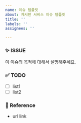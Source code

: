 ```yaml
---
name: 이슈 템플릿
about: 게시판 서비스 이슈 템플릿
title: ''
labels: ''
assignees: ''

---
```


<!--
이슈 제목은 이 구조로 작성 해주세요. 
[Feature], [Bug], [Documentation], [Chore] ..
Ex) [Feature] 회원가입 기능 구현
-->

### ✨ ISSUE
이 이슈의 목적에 대해서 설명해주세요.

### ✅ TODO
- [ ] list1
- [ ] list2

### 🔗 Reference
* url link
